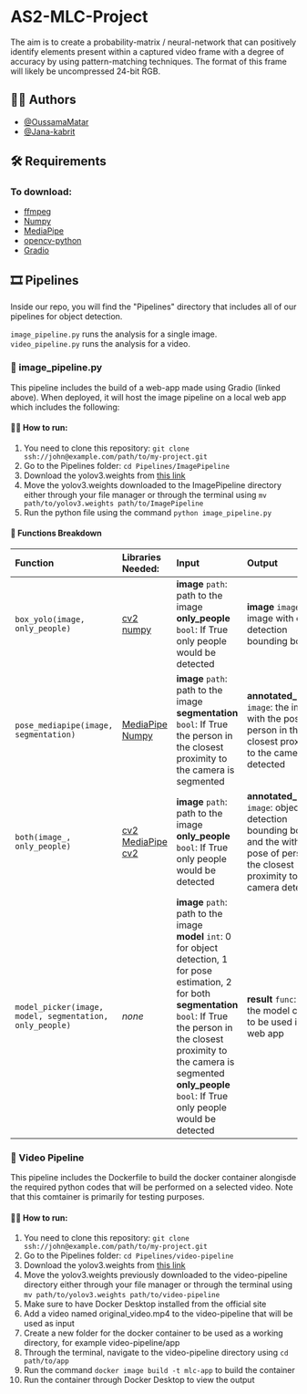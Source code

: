 # AS2-MLC-Project
The aim is to create a probability-matrix / neural-network that can positively identify elements present within a captured video frame with a degree of accuracy by using pattern-matching techniques. The format of this frame will likely be uncompressed 24-bit RGB.

## 👩‍💻 Authors

- [@OussamaMatar](https://github.com/OussamaMatar)
- [@Jana-kabrit](https://github.com/Jana-kabrit)


## 🛠 Requirements

### To download:
- [ffmpeg](https://www.ffmpeg.org/download.html)
- [Numpy](https://numpy.org)
- [MediaPipe](https://google.github.io/mediapipe/getting_started/install.html)
- [opencv-python](https://pypi.org/project/opencv-python/)
- [Gradio](https://www.gradio.app)

## 🎞 Pipelines

Inside our repo, you will find the "Pipelines" directory that includes all of our pipelines for object detection.

`image_pipeline.py` runs the analysis for a single image. <br>
`video_pipeline.py` runs the analysis for a video.

### 🚦 image_pipeline.py

This pipeline includes the build of a web-app made using Gradio (linked above). When deployed, it will host the image pipeline on a local web app which includes the following:

#### 🏃‍♀️ How to run:
 1. You need to clone this repository: `git clone ssh://john@example.com/path/to/my-project.git` 
 2. Go to the Pipelines folder: `cd Pipelines/ImagePipeline`
 3. Download the yolov3.weights from [this link](https://pjreddie.com/media/files/yolov3.weights)
 4. Move the yolov3.weights downloaded to the ImagePipeline directory either through your file manager or through the terminal using `mv path/to/yolov3.weights path/to/ImagePipeline`
 5. Run the python file using the command `python image_pipeline.py`

#### 🕺 Functions Breakdown

| Function  |Libraries Needed: | Input    | Output                            |
| :-------- | :------- | :-------------------------------- | :-------------------------------- |
| `box_yolo(image, only_people)`       | [cv2](https://pypi.org/project/opencv-python/) <br> [numpy](https://numpy.org)| **image** `path`: path to the image <br> **only_people** `bool`: If True only people would be detected | **image** `image`: the image with object detection bounding boxes|
| `pose_mediapipe(image, segmentation)`      |[MediaPipe](https://google.github.io/mediapipe/getting_started/install.html) <br> [Numpy](https://numpy.org)  | **image** `path`: path to the image <br> **segmentation** `bool`: If True the person in the closest proximity to the camera is segmented| **annotated_image** `image`: the image with the pose of person in the closest proximity to the camera detected|
| `both(image_, only_people)`      |[cv2](https://pypi.org/project/opencv-python/) <br> [MediaPipe](https://google.github.io/mediapipe/getting_started/install.html) <br> [cv2](https://pypi.org/project/opencv-python/) |  **image** `path`: path to the image <br> **only_people** `bool`: If True only people would be detected | **annotated_image** `image`: object detection bounding boxes and the with the pose of person in the closest proximity to the camera detected |
| `model_picker(image, model, segmentation, only_people)`       |_none_  | **image** `path`: path to the image <br> **model** `int`: 0 for object detection, 1 for pose estimation, 2 for both <br> **segmentation** `bool`: If True the person in the closest proximity to the camera is segmented <br> **only_people** `bool`: If True only people would be detected | **result** `func`: calls the model chosen to be used in the web app|

### 🎥 Video Pipeline

This pipeline includes the Dockerfile to build the docker container alongisde the required python codes that will be performed on a selected video. Note that this comtainer is primarily for testing purposes. 

#### 🏃‍♀️ How to run:
 1. You need to clone this repository: `git clone ssh://john@example.com/path/to/my-project.git` 
 2. Go to the Pipelines folder: `cd Pipelines/video-pipeline`
 3. Download the yolov3.weights from [this link](https://pjreddie.com/media/files/yolov3.weights)
 4. Move the yolov3.weights previously downloaded to the video-pipeline directory either through your file manager or through the terminal using `mv path/to/yolov3.weights path/to/video-pipeline`
 5. Make sure to have Docker Desktop installed from the official site
 6. Add a video named original_video.mp4 to the video-pipeline that will be used as input
 7. Create a new folder for the docker container to be used as a working directory, for example video-pipeline/app
 8. Through the terminal, navigate to the video-pipeline directory using `cd path/to/app`
 9. Run the command `docker image build -t mlc-app` to build the container
 10. Run the container through Docker Desktop to view the output
